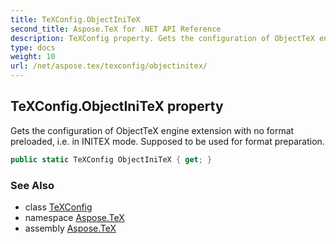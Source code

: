 ```yaml
---
title: TeXConfig.ObjectIniTeX
second_title: Aspose.TeX for .NET API Reference
description: TeXConfig property. Gets the configuration of ObjectTeX engine extension with no format preloaded i.e. in INITEX mode. Supposed to be used for format preparation
type: docs
weight: 10
url: /net/aspose.tex/texconfig/objectinitex/
---
```

## TeXConfig.ObjectIniTeX property

Gets the configuration of ObjectTeX engine extension with no format preloaded, i.e. in INITEX mode. Supposed to be used for format preparation.

```csharp
public static TeXConfig ObjectIniTeX { get; }
```

### See Also

* class [TeXConfig](../)
* namespace [Aspose.TeX](../../texconfig/)
* assembly [Aspose.TeX](../../../)


